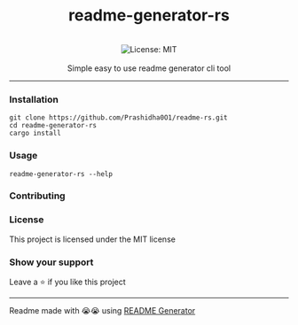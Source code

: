 <div align="center">
<h1 align="center">readme-generator-rs</h1>
<br />
<img alt="License: MIT" src="https://img.shields.io/badge/License-MIT-yellow.svg" /><br>
<br>
Simple easy to use readme generator cli tool
</div>

***

### Installation
```
git clone https://github.com/Prashidha0O1/readme-rs.git
cd readme-generator-rs
cargo install 
```

### Usage
```
readme-generator-rs --help
```

### Contributing


### License
This project is licensed under the MIT license

### Show your support
Leave a ⭐ if you like this project

***
Readme made with 😭😭 using [README Generator](https://github.com/Prashidha0O1/readme-rs.git)
